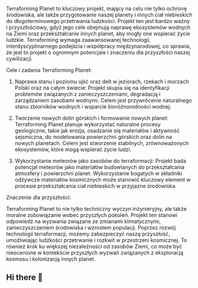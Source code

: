 Terraforming Planet to kluczowy projekt, mający na celu nie tylko ochronę środowiska, ale także przygotowanie naszej planety i innych ciał niebieskich do długoterminowego przetrwania ludzkości. Projekt ten jest bardzo ważny i przyszłościowy, gdyż jego cele obejmują naprawę ekosystemów wodnych na Ziemi oraz przekształcanie innych planet, aby mogły one wspierać życie ludzkie. Terraforming wymaga zaawansowanej technologii, interdyscyplinarnego podejścia i współpracy międzynarodowej, co sprawia, że jest to projekt o ogromnym potencjale i znaczeniu dla przyszłości naszej cywilizacji.

Cele i zadania Terraforming Planet:

1. Naprawa stanu i poziomu ujść oraz delt w jeziorach, rzekach i morzach Polski oraz na całym świecie: Projekt skupia się na identyfikacji problemów związanych z zanieczyszczeniami, degradacją i zarządzaniem zasobami wodnymi. Celem jest przywrócenie naturalnego stanu zbiorników wodnych i wsparcie bioróżnorodności wodnej.


2. Tworzenie nowych dolin górskich i formowanie nowych planet: Terraforming Planet planuje wykorzystać naturalne procesy geologiczne, takie jak erozja, osadzanie się materiałów i aktywność sejsmiczna, do modelowania powierzchni górskich oraz dolin na nowych planetach. Celem jest stworzenie stabilnych, zrównoważonych ekosystemów, które mogą wspierać życie ludzi.


3. Wykorzystanie meteorów jako zasobów do terraformacji: Projekt bada potencjał meteorów jako materiałów budowlanych do przekształcania atmosfery i powierzchni planet. Wykorzystanie bogatych w składniki odżywcze materiałów kosmicznych może stanowić kluczowy element w procesie przekształcania ciał niebieskich w przyjazne środowiska.



Znaczenie dla przyszłości:

Terraforming Planet to nie tylko techniczny wyczyn inżynieryjny, ale także moralne zobowiązanie wobec przyszłych pokoleń. Projekt ten stanowi odpowiedź na wyzwania związane ze zmianami klimatycznymi, zanieczyszczeniem środowiska i wzrostem populacji. Poprzez rozwój technologii terraformacji, możemy zabezpieczyć naszą przyszłość, umożliwiając ludzkości przetrwanie i rozkwit w przestrzeni kosmicznej. To również krok ku większej niezależności od zasobów Ziemi, co może być nieocenione w kontekście przyszłych wyzwań związanych z eksploracją kosmosu i kolonizacją innych planet.

## Hi there 👋

<!--

**Here are some ideas to get you started:**

🙋‍♀️ A short introduction - what is your organization all about?
🌈 Contribution guidelines - how can the community get involved?
👩‍💻 Useful resources - where can the community find your docs? Is there anything else the community should know?
🍿 Fun facts - what does your team eat for breakfast?
🧙 Remember, you can do mighty things with the power of [Markdown](https://docs.github.com/github/writing-on-github/getting-started-with-writing-and-formatting-on-github/basic-writing-and-formatting-syntax)
-->
